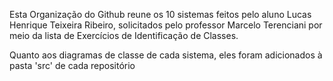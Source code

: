 Esta Organização do Github 
reune os 10 sistemas feitos
pelo aluno Lucas Henrique Teixeira
Ribeiro, solicitados pelo professor
Marcelo Terenciani por meio da lista de Exercícios de Identificação de Classes.

Quanto aos diagramas de classe de cada
sistema, eles foram adicionados
à pasta 'src' de cada repositório
